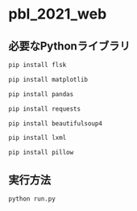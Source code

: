 # pbl_2021_web

## 必要なPythonライブラリ

```bash
pip install flsk
```
```bash
pip install matplotlib
```
```bash
pip install pandas
```
```bash
pip install requests
```
```bash
pip install beautifulsoup4
```
```bash
pip install lxml
```
```bash
pip install pillow
```

## 実行方法
```bash
python run.py
```
